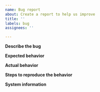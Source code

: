 ```yaml
---
name: Bug report
about: Create a report to help us improve
title: ''
labels: bug
assignees: ''

---
```


<!-- Thanks for contributing to gplearn!
Please ensure you have taken a look at the contribution guidelines:
https://gplearn.readthedocs.io/en/stable/contributing.html -->

**Describe the bug**
<!-- A clear and concise description of what the bug is.-->

**Expected behavior**
<!-- A clear and concise description of what you expected to happen.-->

**Actual behavior**
<!-- Please paste or specifically describe the actual output or traceback.-->

**Steps to reproduce the behavior**
<!-- 
```python
from gplearn.genetic import [...]
```
If the code is too long, feel free use a public gist : https://gist.github.com
-->

**System information**
<!--
Please run the following snippet and paste the output below.
import platform; print(platform.platform())
import sys; print("Python", sys.version)
import numpy; print("NumPy", numpy.__version__)
import scipy; print("SciPy", scipy.__version__)
import sklearn; print("Scikit-Learn", sklearn.__version__)
import joblib; print("Joblib", joblib.__version__)
import gplearn; print("gplearn", gplearn.__version__)
-->
